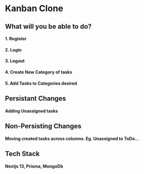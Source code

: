 # Kanban Clone
## What will you be able to do?
#### 1. Register
#### 2. Login
#### 3. Logout
#### 4. Create New Category of tasks
#### 5. Add Tasks to Categories desired

## Persistant Changes
#### Adding Unassigned tasks

## Non-Persisting Changes
#### Moving created tasks across columns. Eg. Unassigned to ToDo...

## Tech Stack
#### Nextjs 13, Prisma, MongoDb

